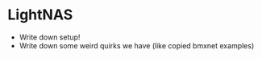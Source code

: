 # LightNAS

* Write down setup!
* Write down some weird quirks we have (like copied bmxnet examples)

